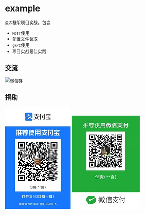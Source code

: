 # example

`盘古`框架项目实战，包含
- `MQTT`使用
- 配置文件读取
- `gRPC`使用
- 项目实战最佳实践


## 交流

![微信群](https://github.com/pangum/pangu/raw/master/doc/.vuepress/public/communication/wxwork.jpg)

## 捐助

![支持宝](https://github.com/storezhang/donate/raw/master/alipay-small.jpg)
![微信](https://github.com/storezhang/donate/raw/master/weipay-small.jpg)

